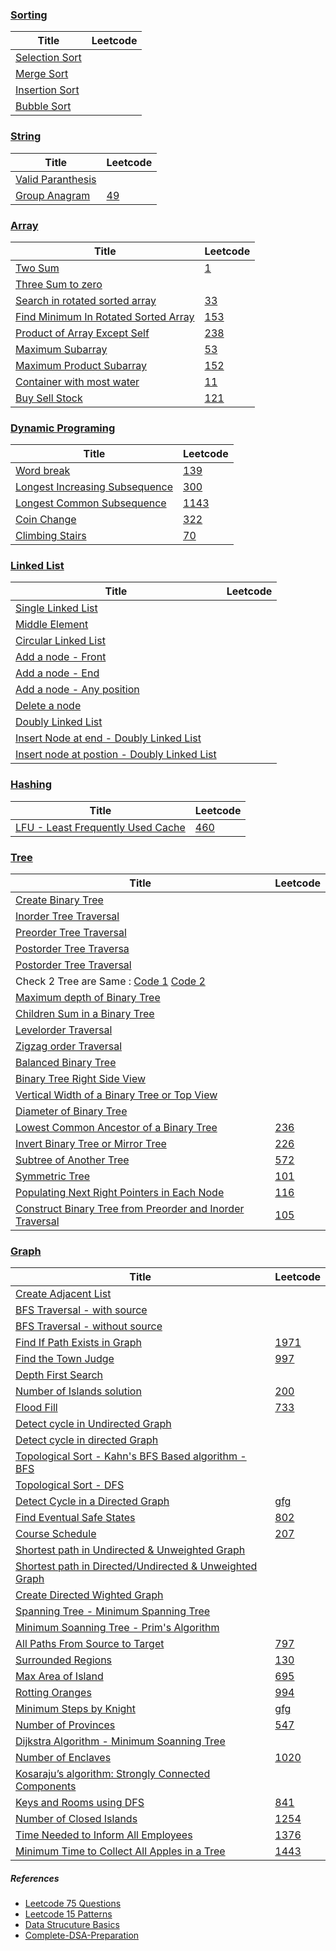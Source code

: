 ### [Sorting](https://github.com/shasssi/Data-Structure/tree/master/sorting)

|      Title     |   Leetcode   
|----------------|--------------
|[Selection Sort](https://github.com/shasssi/Data-Structure/blob/master/sorting/selection-sort.js)||
|[Merge Sort](https://github.com/shasssi/Data-Structure/blob/master/sorting/merge-sort.js)||
|[Insertion Sort](https://github.com/shasssi/Data-Structure/blob/master/sorting/insertion-sort.js)||
|[Bubble Sort](https://github.com/shasssi/Data-Structure/blob/master/sorting/bubble-sort.js)||


### [String](https://github.com/shasssi/Data-Structure/tree/master/string)

|      Title     |   Leetcode   
|----------------|--------------
|[Valid Paranthesis](https://github.com/shasssi/Data-Structure/blob/master/string/valid-parantesis.js)|[]()|
|[Group Anagram](https://github.com/shasssi/Data-Structure/blob/master/string/group-anagram.js)|[49](https://leetcode.com/problems/group-anagrams/)|

### [Array](https://github.com/shasssi/Data-Structure/tree/master/array)

|      Title     |   Leetcode   
|----------------|--------------
|[Two Sum](https://github.com/shasssi/Data-Structure/blob/master/array/two-sum.js)|[1](https://leetcode.com/problems/two-sum/description/)|
|[Three Sum to zero](https://github.com/shasssi/Data-Structure/blob/master/array/three-sum-to-zero.js)|[]()|
|[Search in rotated sorted array](https://github.com/shasssi/Data-Structure/blob/master/array/search-in-rotated-sorted-array.js)|[33](https://leetcode.com/problems/search-in-rotated-sorted-array/)|
|[Find Minimum In Rotated Sorted Array](https://github.com/shasssi/Data-Structure/blob/master/array/rotated-sorted-array.js)|[153](https://leetcode.com/problems/find-minimum-in-rotated-sorted-array/)|
|[Product of Array Except Self](https://github.com/shasssi/Data-Structure/blob/master/array/product-of-array-except-self.js)|[238](https://leetcode.com/problems/product-of-array-except-self/)|
|[Maximum Subarray](https://github.com/shasssi/Data-Structure/blob/master/array/maximum-subarry.js)|[53](https://leetcode.com/problems/maximum-subarray/description/)|
|[Maximum Product Subarray](https://github.com/shasssi/Data-Structure/blob/master/array/maximum-product-subarry.js)|[152](https://leetcode.com/problems/maximum-product-subarray/description/)|
|[Container with most water](https://github.com/shasssi/Data-Structure/blob/master/array/container-with-most-water.js)|[11](https://leetcode.com/problems/container-with-most-water/description/)|
|[Buy Sell Stock](https://github.com/shasssi/Data-Structure/blob/master/array/buy-sell-stocks.js)|[121](https://leetcode.com/problems/best-time-to-buy-and-sell-stock/)|


### [Dynamic Programing](https://github.com/shasssi/Data-Structure/tree/master/dynamic-programming)

|      Title     |   Leetcode   
|----------------|--------------
|[Word break](https://github.com/shasssi/Data-Structure/blob/master/dynamic-programming/word-break.js)|[139](https://leetcode.com/problems/word-break/)|
|[Longest Increasing Subsequence](https://github.com/shasssi/Data-Structure/blob/master/dynamic-programming/longest-increasing-subsequence.js)|[300](https://leetcode.com/problems/longest-increasing-subsequence/)|
|[Longest Common Subsequence](https://github.com/shasssi/Data-Structure/blob/master/dynamic-programming/longest-common-subsequence.js)|[1143](https://leetcode.com/problems/longest-common-subsequence/)|
|[Coin Change](https://github.com/shasssi/Data-Structure/blob/master/dynamic-programming/coin-change.js)|[322](https://leetcode.com/problems/coin-change/)|
|[Climbing Stairs](https://github.com/shasssi/Data-Structure/blob/master/dynamic-programming/climbing-stairs.js)|[70](https://leetcode.com/problems/climbing-stairs/)|


### [Linked List](https://github.com/shasssi/Data-Structure/tree/master/linked-list)

|      Title     |   Leetcode   
|----------------|--------------
|[Single Linked List](https://github.com/shasssi/Data-Structure/blob/master/linked-list/Single-LinkedList.js)|
|[Middle Element](https://github.com/shasssi/Data-Structure/blob/master/linked-list/middle-element.js)|
|[Circular Linked List](https://github.com/shasssi/Data-Structure/blob/master/linked-list/create-circular-linked-list.js)|
|[Add a node - Front](https://github.com/shasssi/Data-Structure/blob/master/linked-list/add-a-node-at-front.js)|
|[Add a node - End](https://github.com/shasssi/Data-Structure/blob/master/linked-list/add-a-node-at-end.js)|
|[Add a node - Any position](https://github.com/shasssi/Data-Structure/blob/master/linked-list/add-node-at-any-position.js)|
|[Delete a node](https://github.com/shasssi/Data-Structure/blob/master/linked-list/delete-a-node.js)|
|[Doubly Linked List](https://github.com/shasssi/Data-Structure/blob/master/linked-list/create-doubly-linked-list.js)|
|[Insert Node at end - Doubly Linked List](https://github.com/shasssi/Data-Structure/blob/master/linked-list/insert-node-at-end-doubly-linked-list.js)|
|[Insert node at postion - Doubly Linked List](https://github.com/shasssi/Data-Structure/blob/master/linked-list/insert-node-at-position-doubly-linked-list.js)|


### [Hashing](https://github.com/shasssi/Data-Structure/tree/master/hashing)

|      Title     |   Leetcode   
|----------------|--------------
|[LFU - Least Frequently Used Cache](https://github.com/shasssi/Data-Structure/blob/master/hashing/lfu-cache.js)|[460](https://leetcode.com/problems/lfu-cache/description/)|


### [Tree](https://github.com/shasssi/Data-Structure/tree/master/tree)

|      Title     |   Leetcode   
|----------------|--------------
|[Create Binary Tree](https://github.com/shasssi/Data-Structure/blob/master/tree/create-binary-tree.js)|
|[Inorder Tree Traversal](https://github.com/shasssi/Data-Structure/blob/master/tree/inorder-tree-traversal.js)|
|[Preorder Tree Traversal](https://github.com/shasssi/Data-Structure/blob/master/tree/preorder-tree-traversal.js)|
|[Postorder Tree Traversa](https://github.com/shasssi/Data-Structure/blob/master/tree/postorder-tree-traversal.js)|
|[Postorder Tree Traversal](https://github.com/shasssi/Data-Structure/blob/master/tree/postorder-tree-traversal.js)|
|Check 2 Tree are Same : [Code 1](https://github.com/shasssi/Data-Structure/blob/master/tree/same-tree-v2.js) [Code 2](https://github.com/shasssi/Data-Structure/blob/master/tree/same-tree-v1.js)|
|[Maximum depth of Binary Tree](https://github.com/shasssi/Data-Structure/blob/master/tree/max-depth-binary-tree.js)|
|[Children Sum in a Binary Tree](https://github.com/shasssi/Data-Structure/blob/master/tree/children-sum-parent.js)|
|[Levelorder Traversal](https://github.com/shasssi/Data-Structure/blob/master/tree/level-order-traversal.js)|
|[Zigzag order Traversal](https://github.com/shasssi/Data-Structure/blob/master/tree/zigzag-order-traversal.js)|
|[Balanced Binary Tree](https://github.com/shasssi/Data-Structure/blob/master/tree/balanced-binary-tree.js)|
|[Binary Tree Right Side View](https://github.com/shasssi/Data-Structure/blob/master/tree/binary-tree-right-side-view.js)|
|[Vertical Width of a Binary Tree or Top View](https://github.com/shasssi/Data-Structure/blob/master/tree/binary-tree-top-side-view.js)|
|[Diameter of Binary Tree](https://github.com/shasssi/Data-Structure/blob/master/tree/diameter-of-binary-tree.js)|
|[ Lowest Common Ancestor of a Binary Tree](https://github.com/shasssi/Data-Structure/blob/master/tree/lowset-common-ancestor.js)|[236](https://leetcode.com/problems/lowest-common-ancestor-of-a-binary-tree/description/)|
|[Invert Binary Tree or Mirror Tree](https://github.com/shasssi/Data-Structure/blob/master/tree/invert-binary-tree.js)|[226](https://leetcode.com/problems/invert-binary-tree/description/)|
|[Subtree of Another Tree](https://github.com/shasssi/Data-Structure/blob/master/tree/subtree-of-another-tree.js)|[572](https://leetcode.com/problems/subtree-of-another-tree/description/)|
|[Symmetric Tree](https://github.com/shasssi/Data-Structure/blob/master/tree/symmetric-tree.js)|[101](https://leetcode.com/problems/symmetric-tree/description/)|
|[Populating Next Right Pointers in Each Node](https://github.com/shasssi/Data-Structure/blob/master/tree/populate-next-right-pointers.js)|[116](https://leetcode.com/problems/populating-next-right-pointers-in-each-node/description/)|
|[Construct Binary Tree from Preorder and Inorder Traversal](https://github.com/shasssi/Data-Structure/blob/master/tree/construct-binary-tree-from-inorder-preorder.js)|[105](https://leetcode.com/problems/construct-binary-tree-from-preorder-and-inorder-traversal/description/)|

### [Graph](https://github.com/shasssi/Data-Structure/tree/master/graph)

|      Title     |   Leetcode   
|----------------|--------------
|[Create Adjacent List](https://github.com/shasssi/Data-Structure/blob/master/graph/create-adjacent-list.js)|
|[BFS Traversal - with source](https://github.com/shasssi/Data-Structure/blob/master/graph/breadth-first-search-with-source.js)|
|[BFS Traversal - without source](https://github.com/shasssi/Data-Structure/blob/master/graph/breadth-first-search-without-source.js)|
|[Find If Path Exists in Graph](https://github.com/shasssi/Data-Structure/blob/master/graph/find-if-path-exist.js)|[1971](https://leetcode.com/problems/find-if-path-exists-in-graph/description/)|
|[Find the Town Judge](https://github.com/shasssi/Data-Structure/blob/master/graph/find-the-town-judge.js)|[997](https://leetcode.com/problems/find-the-town-judge/description/)|
|[Depth First Search](https://github.com/shasssi/Data-Structure/blob/master/graph/depth-first-search.js)|
|[Number of Islands solution](https://github.com/shasssi/Data-Structure/blob/master/graph/number-of-islands.js)|[200](https://leetcode.com/problems/number-of-islands/description/)|
|[Flood Fill](https://github.com/shasssi/Data-Structure/blob/master/graph/flood-fill-image.js)|[733](https://leetcode.com/problems/flood-fill/description/)|
|[Detect cycle in Undirected Graph](https://github.com/shasssi/Data-Structure/blob/master/graph/detect-cycle.js)|[]()|
|[Detect cycle in directed Graph](https://github.com/shasssi/Data-Structure/blob/master/graph/detect-cycle-in-directed-graph.js)|[]()|
|[Topological Sort - Kahn's BFS Based algorithm - BFS](https://github.com/shasssi/Data-Structure/blob/master/graph/topological-sort-bfs.js)|[]()|
|[Topological Sort - DFS](https://github.com/shasssi/Data-Structure/blob/master/graph/topological-sort-dfs.js)|[]()|
|[Detect Cycle in a Directed Graph](https://github.com/shasssi/Data-Structure/blob/master/graph/detect-cycle-in-directed-graph.js)|[gfg](https://www.geeksforgeeks.org/problems/detect-cycle-in-a-directed-graph/1)|
|[Find Eventual Safe States](https://github.com/shasssi/Data-Structure/blob/master/graph/find-eventual-safe-states.js)|[802](https://leetcode.com/problems/find-eventual-safe-states/description/)|
|[Course Schedule](https://github.com/shasssi/Data-Structure/blob/master/graph/course-schedule.js)|[207](https://leetcode.com/problems/course-schedule/description/)|
|[Shortest path in Undirected & Unweighted Graph](https://github.com/shasssi/Data-Structure/blob/master/graph/shortest-path-in-unweighted-graph.js)|[]()|
|[Shortest path in Directed/Undirected & Unweighted Graph](https://github.com/shasssi/Data-Structure/blob/master/graph/shortest-path-in-DAG.js)|[]()|
|[Create Directed Wighted Graph](https://github.com/shasssi/Data-Structure/blob/master/graph/create-directed-weighted-graph.js)|[]()|
|[Spanning Tree - Minimum Spanning Tree](https://github.com/shasssi/Data-Structure/blob/master/graph/minimum-spanning-tree.js)|[]()|
|[Minimum Soanning Tree - Prim's Algorithm](https://github.com/shasssi/Data-Structure/blob/master/graph/minimum-spanning-tree-prims-algo.js)|[]()|
|[All Paths From Source to Target](https://github.com/shasssi/Data-Structure/blob/master/graph/all-path-from-source-to-target.js)|[797](https://leetcode.com/problems/all-paths-from-source-to-target/description/)|
|[Surrounded Regions](https://github.com/shasssi/Data-Structure/blob/master/graph/surrounded-regions.js)|[130](https://leetcode.com/problems/surrounded-regions/description/)|
|[Max Area of Island](https://github.com/shasssi/Data-Structure/blob/master/graph/maximum-area-of-island.js)|[695](https://leetcode.com/problems/max-area-of-island/description/)|
|[Rotting Oranges](https://github.com/shasssi/Data-Structure/blob/master/graph/rotting-oranges.js)|[994](https://leetcode.com/problems/rotting-oranges/description/)|
|[Minimum Steps by Knight](https://github.com/shasssi/Data-Structure/blob/master/graph/steps-by-knight.js)|[gfg](https://www.geeksforgeeks.org/problems/steps-by-knight5927/1)|
|[Number of Provinces](https://github.com/shasssi/Data-Structure/blob/master/graph/number-of-provinces.js)|[547](https://leetcode.com/problems/number-of-provinces/description/)|
|[Dijkstra Algorithm - Minimum Soanning Tree](https://github.com/shasssi/Data-Structure/blob/master/graph/dijkstra-algorithm.js)|[]()|
|[Number of Enclaves](https://github.com/shasssi/Data-Structure/blob/master/graph/number-of-enclaves.js)|[1020](https://leetcode.com/problems/number-of-enclaves/description/)|
|[Kosaraju’s algorithm: Strongly Connected Components](https://github.com/shasssi/Data-Structure/blob/master/graph/kosaraju-algorithm.js)|[]()|
|[Keys and Rooms using DFS](https://github.com/shasssi/Data-Structure/blob/master/graph/keys-and-rooms.js)|[841](https://leetcode.com/problems/keys-and-rooms/description/)|
|[Number of Closed Islands](https://github.com/shasssi/Data-Structure/blob/master/graph/number-of-closed-islands.js)|[1254](https://leetcode.com/problems/number-of-closed-islands/description/)|
|[Time Needed to Inform All Employees](https://github.com/shasssi/Data-Structure/blob/master/graph/time-needed-to-inform-all-employees.js)|[1376](https://leetcode.com/problems/time-needed-to-inform-all-employees/description/)|
|[Minimum Time to Collect All Apples in a Tree](https://github.com/shasssi/Data-Structure/blob/master/graph/max-time-to-collect-apple.js)|[1443](https://leetcode.com/problems/minimum-time-to-collect-all-apples-in-a-tree/description/)|


##### References
- [Leetcode 75 Questions](https://docs.google.com/spreadsheets/d/1Mah7MuUMdQ4B4Vpw55TnAYmJXRxJQ4MBQJDUGNLEXbc/edit?usp=sharing)
- [Leetcode 15 Patterns](https://www.youtube.com/watch?v=DjYZk8nrXVY)
- [Data Strucuture Basics](https://www.youtube.com/watch?v=nbgtyBKn2tI&list=PLzjZaW71kMwQ-JABTOTypnpRk1BnD2Nx4)
- [Complete-DSA-Preparation](https://github.com/Prince-1501/Complete-DSA-Preparation)
